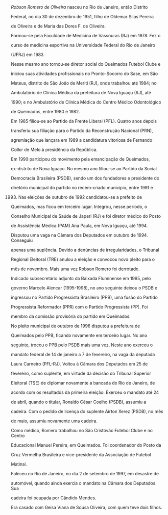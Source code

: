 

*Robson Romero de Oliveira* nasceu no Rio de Janeiro, então Distrito

Federal, no dia 30 de dezembro de 1951, filho de Oldemar Silas Pereira

de Oliveira e de Maria das Dores F. de Oliveira.



Formou-se pela Faculdade de Medicina de Vassouras (RJ) em 1978. Fez o

curso de medicina esportiva na Universidade Federal do Rio de Janeiro

(UFRJ) em 1983.



Nesse mesmo ano tornou-se diretor social do Queimados Futebol Clube e

iniciou suas atividades profissionais no Pronto-Socorro do Sase, em São

Mateus, distrito de São João de Meriti (RJ), onde trabalhou até 1984; no

Ambulatório de Clínica Médica da prefeitura de Nova Iguaçu (RJ), até

1990; e no Ambulatório de Clínica Médica do Centro Médico Odontológico

de Queimados, entre 1980 e 1982.



Em 1985 filiou-se ao Partido da Frente Liberal (PFL). Quatro anos depois

transferiu sua filiação para o Partido da Reconstrução Nacional (PRN),

agremiação que lançara em 1989 a candidatura vitoriosa de Fernando

Collor de Melo à presidência da República.



Em 1990 participou do movimento pela emancipação de Queimados,

ex-distrito de Nova Iguaçu. No mesmo ano filiou-se ao Partido da Social

Democracia Brasileira (PSDB), sendo um dos fundadores e presidente do

diretório municipal do partido no recém-criado município, entre 1991 e

1993. Nas eleições de outubro de 1992 candidatou-se a prefeito de

Queimados, mas ficou em terceiro lugar. Integrou, nesse período, o

Conselho Municipal de Saúde de Japeri (RJ) e foi diretor médico do Posto

de Assistência Médica (PAM) Ana Paula, em Nova Iguaçu, até 1994.



Disputou uma vaga na Câmara dos Deputados em outubro de 1994. Conseguiu

apenas uma suplência. Devido a denúncias de irregularidades, o Tribunal

Regional Eleitoral (TRE) anulou a eleição e convocou novo pleito para o

mês de novembro. Mais uma vez Robson Romero foi derrotado.



Indicado subsecretário adjunto da Baixada Fluminense em 1995, pelo

governo Marcelo Alencar (1995-1998), no ano seguinte deixou o PSDB e

ingressou no Partido Progressista Brasileiro (PPB), uma fusão do Partido

Progressista Reformador (PPR) com o Partido Progressista (PP). Foi

membro da comissão provisória do partido em Queimados.



No pleito municipal de outubro de 1996 disputou a prefeitura de

Queimados pelo PPB, ficando novamente em terceiro lugar. No ano

seguinte, trocou o PPB pelo PSDB mais uma vez. Neste ano exerceu o

mandato federal de 14 de janeiro a 7 de fevereiro, na vaga da deputada

Laura Carneiro (PFL-RJ). Voltou à Câmara dos Deputados em 25 de

fevereiro, como suplente, em virtude da decisão do Tribunal Superior

Eleitoral (TSE) de diplomar novamente a bancada do Rio de Janeiro, de

acordo com os resultados da primeira eleição. Exerceu o mandato até 24

de abril, quando o titular, Ronaldo César Coelho (PSDB), assumiu a

cadeira. Com o pedido de licença do suplente Aírton Xerez (PSDB), no mês

de maio, assumiu novamente uma cadeira.



Como médico, Romero trabalhou no São Cristóvão Futebol Clube e no Centro

Educacional Manuel Pereira, em Queimados. Foi coordenador do Posto da

Cruz Vermelha Brasileira e vice-presidente da Associação de Futebol

Matinal.



Faleceu no Rio de Janeiro, no dia 2 de setembro de 1997, em desastre de

automóvel, quando ainda exercia o mandato na Câmara dos Deputados. Sua

cadeira foi ocupada por Cândido Mendes.



Era casado com Geisa Viana de Sousa Oliveira, com quem teve dois filhos.



